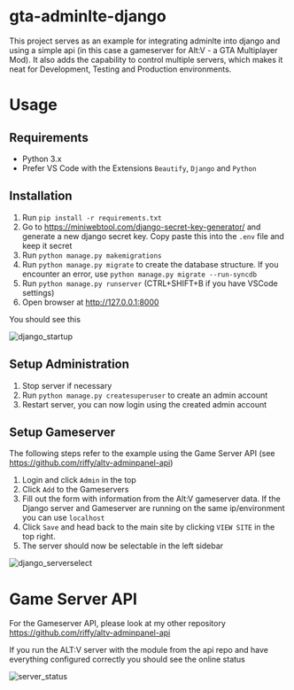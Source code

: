 # gta-adminlte-django
This project serves as an example for integrating adminlte into django and using a simple api (in this case a gameserver for Alt:V - a GTA Multiplayer Mod).
It also adds the capability to control multiple servers, which makes it neat for Development, Testing and Production environments.

# Usage

## Requirements
-   Python 3.x
-   Prefer VS Code with the Extensions `Beautify`, `Django` and `Python`

## Installation

1. Run `pip install -r requirements.txt`
2. Go to https://miniwebtool.com/django-secret-key-generator/ and generate a new django secret key. Copy paste this into the `.env` file and keep it secret
3. Run `python manage.py makemigrations`
4. Run `python manage.py migrate` to create the database structure. If you encounter an error, use `python manage.py migrate --run-syncdb`
5. Run `python manage.py runserver` (CTRL+SHIFT+B if you have VSCode settings)
6. Open browser at http://127.0.0.1:8000

You should see this

![django_startup](https://user-images.githubusercontent.com/13089522/118776387-39d11980-b888-11eb-8486-3182fddd1893.PNG)

## Setup Administration

1. Stop server if necessary
2. Run `python manage.py createsuperuser` to create an admin account
3. Restart server, you can now login using the created admin account

## Setup Gameserver

The following steps refer to the example using the Game Server API (see https://github.com/riffy/altv-adminpanel-api)

1. Login and click `Admin` in the top
2. Click `Add` to the Gameservers
3. Fill out the form with information from the Alt:V gameserver data. If the Django server and Gameserver are running on the same ip/environment you can use `localhost`
4. Click `Save` and head back to the main site by clicking `VIEW SITE` in the top right.
5. The server should now be selectable in the left sidebar

![django_serverselect](https://user-images.githubusercontent.com/13089522/118778067-05f6f380-b88a-11eb-9a86-cfe614b634ff.jpg)


# Game Server API
For the Gameserver API, please look at my other repository https://github.com/riffy/altv-adminpanel-api 

If you run the ALT:V server with the module from the api repo and have everything configured correctly you should see the online status

![server_status](https://user-images.githubusercontent.com/13089522/118778377-51110680-b88a-11eb-9573-00fde3e56ac8.jpg)